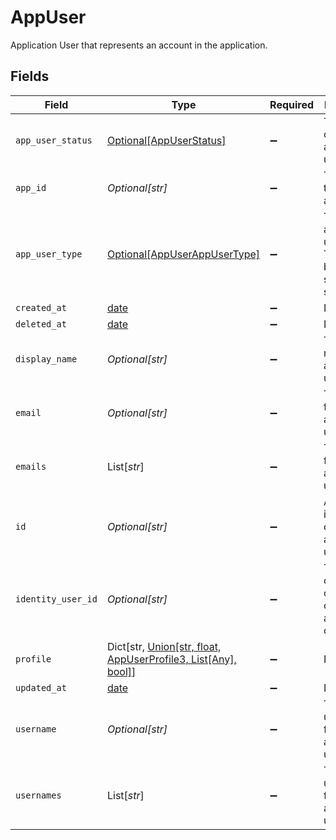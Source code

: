 # AppUser

Application User that represents an account in the application.


## Fields

| Field                                                                                                   | Type                                                                                                    | Required                                                                                                | Description                                                                                             |
| ------------------------------------------------------------------------------------------------------- | ------------------------------------------------------------------------------------------------------- | ------------------------------------------------------------------------------------------------------- | ------------------------------------------------------------------------------------------------------- |
| `app_user_status`                                                                                       | [Optional[AppUserStatus]](../../models/shared/appuserstatus.md)                                         | :heavy_minus_sign:                                                                                      | The satus of the applicaiton user.                                                                      |
| `app_id`                                                                                                | *Optional[str]*                                                                                         | :heavy_minus_sign:                                                                                      | The ID of the application.                                                                              |
| `app_user_type`                                                                                         | [Optional[AppUserAppUserType]](../../models/shared/appuserappusertype.md)                               | :heavy_minus_sign:                                                                                      | The appplication user type. Type can be user, system or service.                                        |
| `created_at`                                                                                            | [date](https://docs.python.org/3/library/datetime.html#date-objects)                                    | :heavy_minus_sign:                                                                                      | N/A                                                                                                     |
| `deleted_at`                                                                                            | [date](https://docs.python.org/3/library/datetime.html#date-objects)                                    | :heavy_minus_sign:                                                                                      | N/A                                                                                                     |
| `display_name`                                                                                          | *Optional[str]*                                                                                         | :heavy_minus_sign:                                                                                      | The display name of the application user.                                                               |
| `email`                                                                                                 | *Optional[str]*                                                                                         | :heavy_minus_sign:                                                                                      | The email field of the application user.                                                                |
| `emails`                                                                                                | List[*str*]                                                                                             | :heavy_minus_sign:                                                                                      | The emails field of the application user.                                                               |
| `id`                                                                                                    | *Optional[str]*                                                                                         | :heavy_minus_sign:                                                                                      | A unique idenditfier of the application user.                                                           |
| `identity_user_id`                                                                                      | *Optional[str]*                                                                                         | :heavy_minus_sign:                                                                                      | The conductor one user ID of the account owner.                                                         |
| `profile`                                                                                               | Dict[str, [Union[str, float, AppUserProfile3, List[Any], bool]](../../models/shared/appuserprofile.md)] | :heavy_minus_sign:                                                                                      | N/A                                                                                                     |
| `updated_at`                                                                                            | [date](https://docs.python.org/3/library/datetime.html#date-objects)                                    | :heavy_minus_sign:                                                                                      | N/A                                                                                                     |
| `username`                                                                                              | *Optional[str]*                                                                                         | :heavy_minus_sign:                                                                                      | The username field of the application user.                                                             |
| `usernames`                                                                                             | List[*str*]                                                                                             | :heavy_minus_sign:                                                                                      | The usernames field of the application user.                                                            |